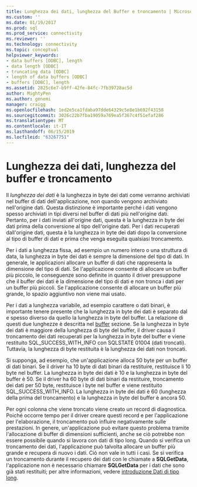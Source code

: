 ```yaml
---
title: Lunghezza dei dati, lunghezza del Buffer e troncamento | Microsoft Docs
ms.custom: ''
ms.date: 01/19/2017
ms.prod: sql
ms.prod_service: connectivity
ms.reviewer: ''
ms.technology: connectivity
ms.topic: conceptual
helpviewer_keywords:
- data buffers [ODBC], length
- data length [ODBC]
- truncating data [ODBC]
- length of data buffers [ODBC]
- buffers [ODBC], length
ms.assetid: 2825c6e7-b9ff-42fe-84fc-7fb39728ac5d
author: MightyPen
ms.author: genemi
manager: craigg
ms.openlocfilehash: 1ed2e5ca1fdaba97dde64329c5e8e1b692f43158
ms.sourcegitcommit: 3026c22b7fba19059a769ea5f367c4f51efaf286
ms.translationtype: MT
ms.contentlocale: it-IT
ms.lasthandoff: 06/15/2019
ms.locfileid: "63267751"
---
```

# <a name="data-length-buffer-length-and-truncation"></a>Lunghezza dei dati, lunghezza del buffer e troncamento
Il *lunghezza dei dati* è la lunghezza in byte dei dati come verranno archiviati nel buffer di dati dell'applicazione, non quando vengono archiviato nell'origine dati. Questa distinzione è importante perché i dati vengono spesso archiviati in tipi diversi nel buffer di dati più nell'origine dati. Pertanto, per i dati inviati all'origine dati, questa è la lunghezza in byte dei dati prima della conversione al tipo dell'origine dati. Per i dati recuperati dall'origine dati, questa è la lunghezza in byte dei dati dopo la conversione al tipo di buffer di dati e prima che venga eseguita qualsiasi troncamento.  
  
 Per i dati a lunghezza fissa, ad esempio un numero intero o una struttura di data, la lunghezza in byte dei dati è sempre la dimensione del tipo di dati. In generale, le applicazioni allocare un buffer di dati che rappresenta la dimensione del tipo di dati. Se l'applicazione consente di allocare un buffer più piccolo, le conseguenze sono definite in quanto il driver presuppone che il buffer dei dati è la dimensione del tipo di dati e non tronca i dati per un buffer più piccoli. Se l'applicazione consente di allocare un buffer più grande, lo spazio aggiuntivo non viene mai usato.  
  
 Per i dati a lunghezza variabile, ad esempio carattere o dati binari, è importante tenere presente che la lunghezza in byte dei dati è separato dal e spesso diverso da quello la lunghezza in byte del buffer. La relazione di questi due lunghezze è descritta nel [buffer](../../../odbc/reference/develop-app/buffers.md) sezione. Se la lunghezza in byte dei dati è maggiore della lunghezza di byte del buffer, il driver causa il troncamento dei dati recuperati per la lunghezza in byte del buffer e viene restituito SQL_SUCCESS_WITH_INFO con SQLSTATE 01004 (dati troncati). Tuttavia, la lunghezza di byte restituita è la lunghezza dei dati non troncati.  
  
 Si supponga, ad esempio, che un'applicazione alloca 50 byte per un buffer di dati binari. Se il driver ha 10 byte di dati binari da restituire, restituisce li 10 byte nel buffer. La lunghezza in byte dei dati è 10 e la lunghezza in byte del buffer è 50. Se il driver ha 60 byte di dati binari da restituire, troncamento dei dati per 50 byte, restituisce i byte nel buffer e viene restituito SQL_SUCCESS_WITH_INFO. La lunghezza in byte dei dati è 60 (lunghezza della prima del troncamento) e la lunghezza in byte del buffer è ancora 50.  
  
 Per ogni colonna che viene troncato viene creato un record di diagnostica. Poiché occorre tempo per il driver creare questi record e per l'applicazione per l'elaborazione, il troncamento può influire negativamente sulle prestazioni. In genere, un'applicazione può evitare questo problema tramite l'allocazione di buffer di dimensioni sufficienti, anche se ciò potrebbe non essere possibile quando si lavora con dati di tipo long. Quando si verifica un troncamento dei dati, l'applicazione può talvolta allocare un buffer più grande e recupera di nuovo i dati. Ciò non vale in tutti i casi. Se si verifica un troncamento durante il recupero dei dati con le chiamate a **SQLGetData**, l'applicazione non è necessario chiamare **SQLGetData** per i dati che sono già stati restituiti; per altre informazioni, vedere [introduzione Dati di tipo long](../../../odbc/reference/develop-app/getting-long-data.md).
